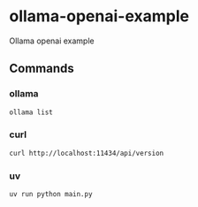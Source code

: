 # ollama-openai-example
Ollama openai example

## Commands

### ollama

```zsh
ollama list
```

### curl

```zsh
curl http://localhost:11434/api/version
```

### uv

```
uv run python main.py
```
